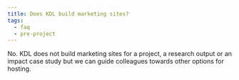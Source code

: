 ```yaml
---
title: Does KDL build marketing sites?
tags:
  - faq
  - pre-project
---
```


No. KDL does not build marketing sites for a project, a research output or an impact case study but we can guide colleagues towards other options for hosting.
